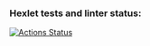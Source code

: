 ### Hexlet tests and linter status:
[![Actions Status](https://github.com/ilya99tom/data-analytics-project-96/actions/workflows/hexlet-check.yml/badge.svg)](https://github.com/ilya99tom/data-analytics-project-96/actions)